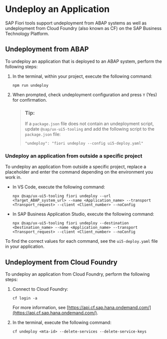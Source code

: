 <!-- loio70872c402edd425d8612ea722ad81287 -->

# Undeploy an Application

SAP Fiori tools support undeployment from ABAP systems as well as undeployment from Cloud Foundry \(also known as CF\) on the SAP Business Technology Platform.



<a name="loio70872c402edd425d8612ea722ad81287__section_mr1_m14_5pb"/>

## Undeployment from ABAP

To undeploy an application that is deployed to an ABAP system, perform the following steps:

1.  In the terminal, within your project, execute the following command:

    ```
    npm run undeploy
    ```

2.  When prompted, check undeployment configuration and press `Y` \(Yes\) for confirmation.

    > ### Tip:  
    > If a `package.json` file does not contain an undeployment script, update `@sap/ux-ui5-tooling` and add the following script to the `package.json` file:
    > 
    > ```
    > "undeploy": "fiori undeploy --config ui5-deploy.yaml"
    > ```




### Undeploy an application from outside a specific project

To undeploy an application from outside a specific project, replace a placeholder and enter the command depending on the environment you work in.

-   In VS Code, execute the following command:

    ```
    npx @sap/ux-ui5-tooling fiori undeploy --url <Target_ABAP_system_url> --name <Application_name> --transport <Transport_request> --client <Client_number> --noConfig
    ```

-   In SAP Business Application Studio, execute the following command:

    ```
    npx @sap/ux-ui5-tooling fiori undeploy --destination <Destination_name> --name <Application_name> --transport <Transport_request> --client <Client_number> --noConfig
    ```


To find the correct values for each command, see the `ui5-deploy.yaml` file in your application.



<a name="loio70872c402edd425d8612ea722ad81287__section_sj2_hz4_5pb"/>

## Undeployment from Cloud Foundry

To undeploy an application from Cloud Foundry, perform the following steps:

1.  Connect to Cloud Foundry:

    ```
    cf login -a
    ```

    For more information, see [https://api.cf.sap.hana.ondemand.com/](https://api.cf.sap.hana.ondemand.com/).

2.  In the terminal, execute the following command:

    ```
    cf undeploy <mta-id> --delete-services --delete-service-keys
    ```


